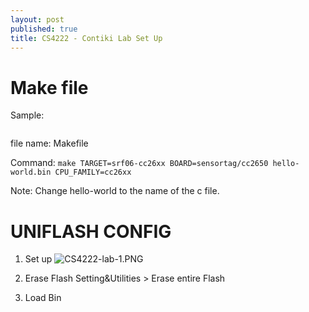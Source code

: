 ```yaml
---
layout: post
published: true
title: CS4222 - Contiki Lab Set Up
---
```

# Make file
 
 Sample:
```

```

file name: Makefile

Command:
`make TARGET=srf06-cc26xx BOARD=sensortag/cc2650 hello-world.bin
CPU_FAMILY=cc26xx`

Note: Change hello-world to the name of the c file.


# UNIFLASH CONFIG
1. Set up
![CS4222-lab-1.PNG]({{site.baseurl}}/img/CS4222-lab-1.PNG)

2. Erase Flash
Setting&Utilities > Erase entire Flash

3. Load Bin